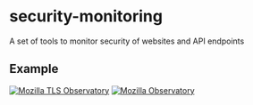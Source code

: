 # security-monitoring
A set of tools to monitor security of websites and API endpoints

## Example
[![Mozilla TLS Observatory](https://github.com/franziskuskiefer/security-monitoring/workflows/Mozilla%20TLS%20Observatory/badge.svg)](https://github.com/franziskuskiefer/security-monitoring/actions?query=workflow%3A%22Mozilla+TLS+Observatory%22)
[![Mozilla Observatory](https://github.com/franziskuskiefer/security-monitoring/workflows/Mozilla%20Observatory/badge.svg)](https://github.com/franziskuskiefer/security-monitoring/actions?query=workflow%3A%22Mozilla+Observatory%22)

